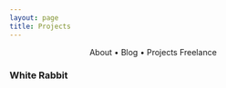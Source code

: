 ```yaml
---
layout: page
title: Projects
---
```


<section>
	<div style="text-align: center;">
		<span class="hlink " onclick="window.location='/whoami/'">About</span> • 
		<span class="hlink " onclick="window.location='/whoami/blog'">Blog</span> • 
		<span class="hlink " onclick="window.location='/whoami/projects'">Projects</span>
		<span class="hlink " onclick="window.location='/whoami/freelance'">Freelance</span>
	</div>
	<div></div>
</section>


### White Rabbit